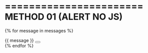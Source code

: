 =======================
METHOD 01 (ALERT NO JS)
=======================
<!-- Messages from backend (Method 1 -No JS) -->
{% for message in messages %}
<div class="mt-4 alert alert-primary alert-dismissible fade show text-center {{ message.tags }}" role="alert">{{ message }}
  <button type="button" class="btn-close" data-bs-dismiss="alert" aria-label="Close"></button>
</div>
{% endfor %}